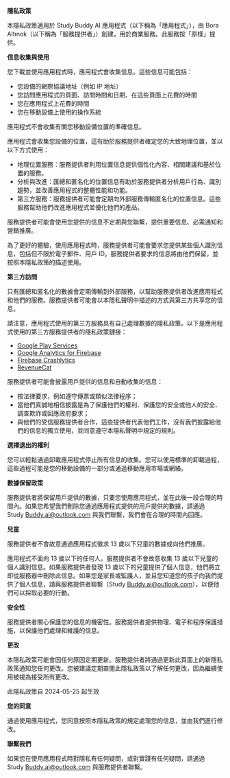 **隱私政策**

本隱私政策適用於 Study Buddy AI 應用程式（以下稱為「應用程式」），由 Bora Altınok（以下稱為「服務提供者」）創建，用於商業服務。此服務按「原樣」提供。

**信息收集與使用**

您下載並使用應用程式時，應用程式會收集信息。這些信息可能包括：

* 您設備的網際協議地址（例如 IP 地址）
* 您訪問應用程式的頁面、訪問時間和日期、在這些頁面上花費的時間
* 您在應用程式上花費的時間
* 您在移動設備上使用的操作系統

應用程式不會收集有關您移動設備位置的準確信息。

應用程式會收集您設備的位置，這有助於服務提供者確定您的大致地理位置，並以以下方式使用：

* 地理位置服務：服務提供者利用位置信息提供個性化內容、相關建議和基於位置的服務。
* 分析與改進：匯總和匿名化的位置信息有助於服務提供者分析用戶行為、識別趨勢，並改善應用程式的整體性能和功能。
* 第三方服務：服務提供者可能會定期向外部服務傳輸匿名化的位置信息。這些服務幫助他們改進應用程式並優化他們的產品。

服務提供者可能會使用您提供的信息不定期與您聯繫，提供重要信息、必需通知和營銷推廣。

為了更好的體驗，使用應用程式時，服務提供者可能會要求您提供某些個人識別信息，包括但不限於電子郵件、用戶 ID。服務提供者要求的信息將由他們保留，並按照本隱私政策的描述使用。

**第三方訪問**

只有匯總和匿名化的數據會定期傳輸到外部服務，以幫助服務提供者改進應用程式和他們的服務。服務提供者可能會以本隱私聲明中描述的方式與第三方共享您的信息。

請注意，應用程式使用的第三方服務具有自己處理數據的隱私政策。以下是應用程式使用的第三方服務提供者的隱私政策鏈接：

* [Google Play Services](https://www.google.com/policies/privacy/)
* [Google Analytics for Firebase](https://firebase.google.com/support/privacy)
* [Firebase Crashlytics](https://firebase.google.com/support/privacy/)
* [RevenueCat](https://www.revenuecat.com/privacy)

服務提供者可能會披露用戶提供的信息和自動收集的信息：

* 按法律要求，例如遵守傳票或類似法律程序；
* 當他們真誠地相信披露是為了保護他們的權利、保護您的安全或他人的安全、調查欺詐或回應政府要求；
* 與他們的受信服務提供者合作，這些提供者代表他們工作，沒有我們披露給他們的信息的獨立使用，並同意遵守本隱私聲明中規定的規則。

**選擇退出的權利**

您可以輕鬆通過卸載應用程式停止所有信息的收集。您可以使用標準的卸載過程，這些過程可能是您的移動設備的一部分或通過移動應用市場或網絡。

**數據保留政策**

服務提供者將保留用戶提供的數據，只要您使用應用程式，並在此後一段合理的時間內。如果您希望我們刪除您通過應用程式提供的用戶提供的數據，請通過 Study Buddy.ai@outlook.com 與我們聯繫，我們會在合理的時間內回應。

**兒童**

服務提供者不會故意通過應用程式徵求 13 歲以下兒童的數據或向他們推廣。

應用程式不面向 13 歲以下的任何人。服務提供者不會故意收集 13 歲以下兒童的個人識別信息。如果服務提供者發現 13 歲以下的兒童提供了個人信息，他們將立即從服務器中刪除此信息。如果您是家長或監護人，並且您知道您的孩子向我們提供了個人信息，請與服務提供者聯繫（Study Buddy.ai@outlook.com），以便他們可以採取必要的行動。

**安全性**

服務提供者關心保護您的信息的機密性。服務提供者提供物理、電子和程序保護措施，以保護他們處理和維護的信息。

**更改**

本隱私政策可能會因任何原因定期更新。服務提供者將通過更新此頁面上的新隱私政策通知您任何更改。您被建議定期查閱此隱私政策以了解任何更改，因為繼續使用被視為接受所有更改。

此隱私政策自 2024-05-25 起生效

**您的同意**

通過使用應用程式，您同意按照本隱私政策的規定處理您的信息，並由我們進行修改。

**聯繫我們**

如果您在使用應用程式時對隱私有任何疑問，或對實踐有任何疑問，請通過 Study Buddy.ai@outlook.com 與服務提供者聯繫。

